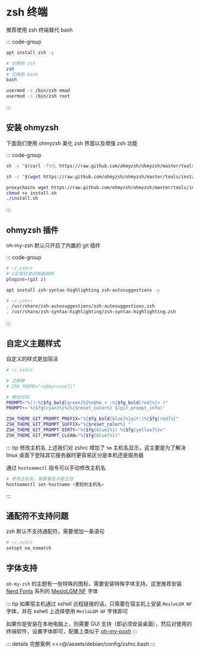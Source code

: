 # zsh 终端

推荐使用 zsh 终端替代 bash

::: code-group

```bash [安装]
apt install zsh -y
```

```bash [切换终端]
# 切换到 zsh
zsh
# 切换到 bash
bash
```

```bash [zsh设为默认终端]
usermod -s /bin/zsh emad
usermod -s /bin/zsh root
```

:::

## 安装 ohmyzsh

下面我们使用 ohmyzsh 美化 zsh 界面以及增强 zsh 功能

::: code-group

```bash [curl 方式]
sh -c "$(curl -fsSL https://raw.github.com/ohmyzsh/ohmyzsh/master/tools/install.sh)"
```

```bash [wget 方式]
sh -c "$(wget https://raw.github.com/ohmyzsh/ohmyzsh/master/tools/install.sh -O -)"
```

```bash [代理安装方式]
proxychains wget https://raw.github.com/ohmyzsh/ohmyzsh/master/tools/install.sh
chmod +x install.sh
./install.sh
```

:::

## ohmyzsh 插件

oh-my-zsh 默认只开启了内置的 git 插件

::: code-group

```bash [开启内置插件]
# ~/.zshrc
# z实现目录间快速跳转
plugins=(git z)
```

```bash [安装外部插件]
apt install zsh-syntax-highlighting zsh-autosuggestions -y
```

```bash [开启外部插件]
# ~/.zshrc
. /usr/share/zsh-autosuggestions/zsh-autosuggestions.zsh
. /usr/share/zsh-syntax-highlighting/zsh-syntax-highlighting.zsh
```

:::

## 自定义主题样式

自定义的样式更加简洁

```bash
# ~/.zshrc

# 注释掉
# ZSH_THEME="robbyrussell"

# 增加代码
PROMPT="%(?:%{$fg_bold[green]%}%n@%m ➜ :%{$fg_bold[red]%}➜ )"
PROMPT+='%{$fg[cyan]%}%c%{$reset_color%} $(git_prompt_info)'

ZSH_THEME_GIT_PROMPT_PREFIX="%{$fg_bold[blue]%}git:(%{$fg[red]%}"
ZSH_THEME_GIT_PROMPT_SUFFIX="%{$reset_color%} "
ZSH_THEME_GIT_PROMPT_DIRTY="%{$fg[blue]%}) %{$fg[yellow]%}✗"
ZSH_THEME_GIT_PROMPT_CLEAN="%{$fg[blue]%})"
```

::: tip 修改主机名
上述我们对 zshrc 增加了 `%m` 主机名显示，这主要是为了解决 linux 桌面下登陆其它服务器时更容易区分是本机还是服务器

通过 `hostnamectl` 指令可以手动修改主机名

```bash
# 修改主机名，需要重启才能生效
hostnamectl set-hostname <更短的主机名>
```

:::

## 通配符不支持问题

zsh 默认不支持通配符，需要增加一条语句

```bash
# ~/.zshrc
setopt no_nomatch
```

## 字体支持

`oh-my-zsh` 的主题有一些特殊的图标，需要安装特殊字体支持，这里推荐安装 [Nerd Fonts](https://www.nerdfonts.com/) 系列的 [MesloLGM NF](https://github.com/ryanoasis/nerd-fonts/releases/download/v2.1.0/Meslo.zip) 字体

::: tip
如果宿主机通过 xshell 远程链接的话，只需要在宿主机上安装 `MesloLGM NF` 字体，并在 xshell 上选择使用 `MesloLGM NF` 字体即可

如果你是安装在本地电脑上，则需要 GUI 支持（即必须安装桌面），然后对使用的终端软件，设置字体即可，配置上类似于 [oh-my-posh](../basic-tools/powershell/use#win11-系统)
:::

::: details 完整案例
<<<@/assets/debian/config/zshrc.bash
:::
